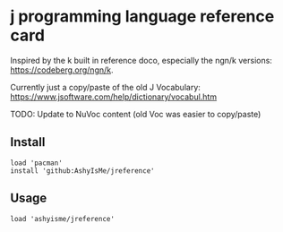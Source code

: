 # j programming language reference card

Inspired by the k built in reference doco, especially the ngn/k versions: https://codeberg.org/ngn/k.

Currently just a copy/paste of the old J Vocabulary: https://www.jsoftware.com/help/dictionary/vocabul.htm

TODO: Update to NuVoc content (old Voc was easier to copy/paste)

## Install

```
load 'pacman'
install 'github:AshyIsMe/jreference'
```

## Usage

```
load 'ashyisme/jreference'
```
